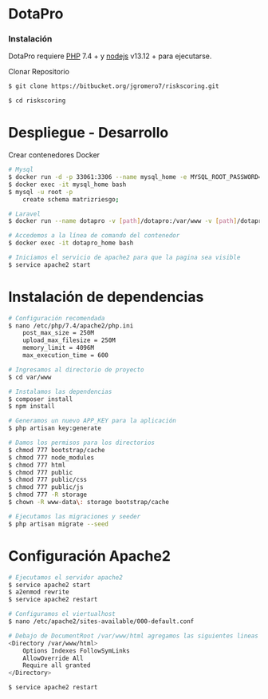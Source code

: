 # DotaPro

### Instalación
DotaPro requiere [PHP](https://www.php.net/downloads.php#v7.4.19) 7.4 + y [nodejs](https://nodejs.org/) v13.12 + para ejecutarse.

Clonar Repositorio
```sh
$ git clone https://bitbucket.org/jgromero7/riskscoring.git

$ cd riskscoring
```

# Despliegue - Desarrollo

Crear contenedores Docker
```sh
# Mysql
$ docker run -d -p 33061:3306 --name mysql_home -e MYSQL_ROOT_PASSWORD=secret mysql
$ docker exec -it mysql_home bash
$ mysql -u root -p
    create schema matrizriesgo;
```

```sh
# Laravel
$ docker run --name dotapro -v [path]/dotapro:/var/www -v [path]/dotapro/public:/var/www/html -p 20080-20080:80 -p 20443-20443:443 -d -it jgromero7sds/ubuntu-apache2-php7.4-laravel:v1 bash

# Accedemos a la línea de comando del contenedor
$ docker exec -it dotapro_home bash

# Iniciamos el servicio de apache2 para que la pagina sea visible
$ service apache2 start

```

# Instalación de dependencias
```sh
# Configuración recomendada
$ nano /etc/php/7.4/apache2/php.ini
    post_max_size = 250M
    upload_max_filesize = 250M
    memory_limit = 4096M
    max_execution_time = 600

# Ingresamos al directorio de proyecto
$ cd var/www

# Instalamos las dependencias
$ composer install
$ npm install

# Generamos un nuevo APP_KEY para la aplicación
$ php artisan key:generate

# Damos los permisos para los directorios
$ chmod 777 bootstrap/cache
$ chmod 777 node_modules
$ chmod 777 html
$ chmod 777 public
$ chmod 777 public/css
$ chmod 777 public/js
$ chmod 777 -R storage
$ chown -R www-data\: storage bootstrap/cache

# Ejecutamos las migraciones y seeder
$ php artisan migrate --seed
```

# Configuración Apache2
```sh
# Ejecutamos el servidor apache2
$ service apache2 start
$ a2enmod rewrite
$ service apache2 restart

# Configuramos el viertualhost
$ nano /etc/apache2/sites-available/000-default.conf

# Debajo de DocumentRoot /var/www/html agregamos las siguientes lineas
<Directory /var/www/html>
    Options Indexes FollowSymLinks
    AllowOverride All
    Require all granted
</Directory>

$ service apache2 restart
```
